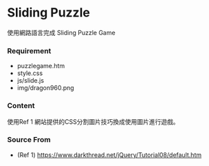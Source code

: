 # Sliding Puzzle #

使用網路語言完成 Sliding Puzzle Game

### Requirement ###

* puzzlegame.htm
* style.css
* js/slide.js
* img/dragon960.png

### Content ###

使用Ref 1 網站提供的CSS分割圖片技巧換成使用圖片進行遊戲。

### Source From ###

* (Ref 1) https://www.darkthread.net/jQuery/Tutorial08/default.htm
